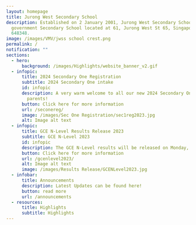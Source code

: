 ```yaml
---
layout: homepage
title: Jurong West Secondary School
description: Established on 2 January 2001, Jurong West Secondary School is a
  government Secondary School located at 61, Jurong West St 65, Singapore
  648348.
image: /images/VMV/jwss school crest.png
permalink: /
notification: ""
sections:
  - hero:
      background: /images/Highlights/website_banner_v2.gif
  - infopic:
      title: 2024 Secondary One Registration
      subtitle: 2024 Secondary One intake
      id: infopic
      description: A very warm welcome to all our new 2024 Secondary One students and
        parents!
      button: Click here for more information
      url: /seconereg/
      image: /images/Sec One Registration/sec1reg2023.jpg
      alt: Image alt text
  - infopic:
      title: GCE N-Level Results Release 2023
      subtitle: GCE N-Level 2023
      id: infopic
      description: The GCE N-Level results will be released on Monday, 18 December 2023.
      button: Click here for more information
      url: /gcenlevel2023/
      alt: Image alt text
      image: /images/Results Release/GCENLevel2023.jpg
  - infobar:
      title: Announcements
      description: Latest Updates can be found here!
      button: read more
      url: /announcements
  - resources:
      title: Highlights
      subtitle: Highlights
---
```

